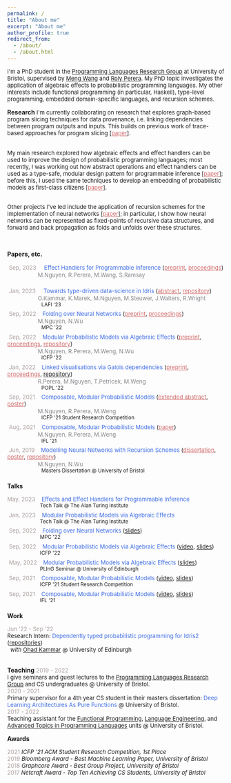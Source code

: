 ```yaml
---
permalink: /
title: "About me"
excerpt: "About me"
author_profile: true
redirect_from:
  - /about/
  - /about.html
---
```



<font size="2"> I'm a PhD student in the <a href="https://bristolpl.github.io/">Programming Languages Research Group</a> at University of Bristol, supervised by <a href="https://mengwangoxf.github.io/">Meng Wang</a> and <a href="https://www.turing.ac.uk/people/researchers/roly-perera">Roly Perera</a>. My PhD topic investigates the application of algebraic effects to probabilistic programming languages. My other interests include functional programming (in particular, Haskell), type-level programming, embedded domain-specific languages, and recursion schemes. </font>
<br>

**Research**
<font size="2"> I'm currently collaborating on research that explores graph-based program slicing techniques for data provenance, i.e. linking dependencies between program outputs and inputs. This builds on previous work of trace-based approaches for program slicing [<a style="color:#d16969" style="color:#ff3333" href="https://dl.acm.org/doi/pdf/10.1145/3498668">paper</a>].
<br><br>

My main research explored how algebraic effects and effect handlers can be used to improve the design of probabilistic programming languages; most recently, I was working out how abstract operations and effect handlers can be used as a type-safe, modular design pattern for programmable inference [<a style="color:#d16969" href="https://min-nguyen.github.io/files/papers/haskell23.pdf">paper</a>]; before this, I used the same techniques to develop an embedding of probabilistic models as first-class citizens [<a style="color:#d16969"  href="https://dl.acm.org/doi/pdf/10.1145/3547635">paper</a>]. <br><br>
<!-- This is implemented as an eDSL called <a href="https://github.com/min-nguyen/wasabaye">Wasabaye</a> in Haskell. <br> <br> -->

Other projects I've led include the application of recursion schemes for the implementation of neural networks [<a style="color:#d16969"  href="https://link.springer.com/chapter/10.1007/978-3-031-16912-0_5">paper</a>]; in particular, I show how neural networks can be represented as fixed-points of recursive data structures, and forward and back propagation as folds and unfolds over these structures.
<!-- This is implemented as an eDSL called <a href="https://github.com/min-nguyen/catana">Catana</a> in Haskell. -->
</font> <br>


**Papers, etc.**

 <font size="2px"><span style="color:#AA9E9D">Sep, 2023</span>     <span style="color:#3C6BE4"> Effect Handlers for Programmable Inference </span> (<a style="color:#d16969" href="https://arxiv.org/abs/2303.01328">preprint</a>, <a style="color:#d16969" href="https://min-nguyen.github.io/files/papers/haskell23.pdf">proceedings</a>) </font><br/>
 <span style="color:#85868B">                 <font size="2">M.Nguyen, R.Perera, M.Wang, S.Ramsay</font> </span><br/>
 <sup>                       </sup><br/>
 <font size="2px"><span style="color:#AA9E9D">Jan, 2023</span>     <span style="color:#3C6BE4"> Towards
type-driven data-science in Idris </span>  (<a style="color:#d16969" href="https://min-nguyen.github.io/files/papers/lafi23-abstract.pdf">abstract</a>, <a style="color:#d16969" href="https://github.com/idris-bayes">repository</a>) </font><br/>
 <span style="color:#85868B">                 <font size="2">O.Kammar, K.Marek, M.Nguyen, M.Steuwer, J.Walters, R.Wright </font> </span><br/>
 <sup>                       LAFI '23</sup><br/>
 <font size="2px"><span style="color:#AA9E9D">Sep, 2022</span>     <span style="color:#3C6BE4">Folding over Neural Networks</span> (<a style="color:#d16969"  href="https://arxiv.org/pdf/2207.01090.pdf">preprint</a>, <a style="color:#d16969" href="https://link.springer.com/chapter/10.1007/978-3-031-16912-0_5">proceedings</a>) </font><br/>
 <span style="color:#85868B">                 <font size="2">M.Nguyen, N.Wu </font> </span><br/>
 <sup>                       MPC '22</sup><br/>
 <font size="2px"><span style="color:#AA9E9D">Sep, 2022</span>     <span style="color:#3C6BE4">Modular Probabilistic Models via Algebraic Effects</span> (<a style="color:#d16969" href="https://arxiv.org/pdf/2203.04608.pdf">preprint</a>, <a style="color:#d16969"  href="https://dl.acm.org/doi/pdf/10.1145/3547635">proceedings</a>, <a style="color:#d16969" href="https://github.com/min-nguyen/prob-fx">repository</a>) </font><br/>
 <span style="color:#85868B">                 <font size="2">M.Nguyen, R.Perera, M.Weng, N.Wu </font> </span><br/>
 <sup>                       ICFP '22</sup><br/>
 <font size="2px"><span style="color:#AA9E9D">Jan, 2022</span>     <span style="color:#3C6BE4">Linked visualisations via Galois dependencies</span> (<a style="color:#d16969" href="https://arxiv.org/pdf/2109.00445.pdf">preprint</a>, <a style="color:#d16969" href="https://dl.acm.org/doi/pdf/10.1145/3498668">proceedings</a>, <a href="https://github.com/explorable-viz/fluid">repository</a>) </font><br/>
 <span style="color:#85868B">                 <font size="2">R.Perera, M.Nguyen, T.Petricek, M.Weng </font> </span><br/>
 <sup>                       POPL '22</sup><br/>
 <font size="2"><span style="color:#AA9E9D">Sep, 2021</span>     <span style="color:#3C6BE4">Composable, Modular Probabilistic Models</span> (<a style="color:#d16969" href="https://min-nguyen.github.io/files/papers/icfp21-abstract.pdf">extended abstract</a>, <a style="color:#d16969" href="https://min-nguyen.github.io/files/papers/icfp21-poster.pdf">poster</a>) </font><br/>
 <span style="color:#85868B">                 <font size="2">M.Nguyen, R.Perera, M.Weng </font> </span><br/>
 <sup>                       ICFP '21 Student Research Competition</sup><br/>
 <font size="2"><span style="color:#AA9E9D">Aug, 2021</span>     <span style="color:#3C6BE4">Composable, Modular Probabilistic Models</span> (<a style="color:#d16969" href="https://ifl21.cs.ru.nl/Program?action=download&upname=IFL21_Nguyen.pdf">paper</a>) </font><br/>
 <span style="color:#85868B">                 <font size="2">M.Nguyen, R.Perera, M.Weng </font> </span><br/>
 <sup>                       IFL '21</sup><br/>
 <font size="2"><span style="color:#AA9E9D">Jun, 2019</span>     <span style="color:#3C6BE4">Modelling Neural Networks with Recursion Schemes</span> (<a style="color:#d16969" href="https://min-nguyen.github.io/files/papers/modelling-nns-with-recursion-schemes.pdf">dissertation</a>, <a style="color:#d16969" href="https://min-nguyen.github.io/files/papers/masters-thesis-poster.pdf">poster</a>, <a style="color:#d16969"  href="https://github.com/min-nguyen/catana">repository</a>) </font><br/>
 <span style="color:#85868B">                 <font size="2">M.Nguyen, N.Wu </font> </span><br/>
 <sup>                       Masters Dissertation @ University of Bristol</sup>

**Talks**

<font size="2"><span style="color:#AA9E9D">May, 2023</span>     <span  style="color:#3C6BE4">Effects and Effect Handlers for Programmable Inference</span>  <br/></font>
 <sup>                      Tech Talk @ The Alan Turing Institute</sup><br/>
 <font size="2"><span style="color:#AA9E9D">Jan, 2023</span>     <span  style="color:#3C6BE4">Modular Probabilistic Models via Algebraic Effects</span>  <br/></font>
 <sup>                      Tech Talk @ The Alan Turing Institute</sup><br/>
 <font size="2"><span style="color:#AA9E9D">Sep, 2022</span>     <span  style="color:#3C6BE4">Folding over Neural Networks</span> (<a href="https://min-nguyen.github.io/files/talks/MPC-22.pdf">slides</a>) <br/></font>
 <sup>                      MPC '22</sup><br/>
 <font size="2"><span style="color:#AA9E9D">Sep, 2022</span>     <span  style="color:#3C6BE4">Modular Probabilistic Models via Algebraic Effects</span> (<a href="https://www.youtube.com/watch?v=xLgqx4DK49k">video</a>, <a href="https://min-nguyen.github.io/files/talks/ICFP-22.pdf">slides</a>) <br/></font>
 <sup>                      ICFP '22</sup><br/>
 <font size="2"><span style="color:#AA9E9D">May, 2022</span>     <span  style="color:#3C6BE4">Modular Probabilistic Models via Algebraic Effects</span> (<a href="https://min-nguyen.github.io/files/talks/PLInG-22.pdf">slides</a>) <br/></font>
 <sup>                      PLInG Seminar @ University of Edinburgh</sup><br/>
 <font size="2"><span style="color:#AA9E9D">Sep, 2021</span>     <span  style="color:#3C6BE4">Composable, Modular Probabilistic Models</span> (<a href="https://www.youtube.com/watch?v=_ODExz59p6E">video</a>, <a href="https://min-nguyen.github.io/files/slides/ICFP-21.pdf">slides</a>) <br/></font>
 <sup>                      ICFP '21 Student Research Competition</sup><br/>
 <font size="2"><span style="color:#AA9E9D">Sep, 2021</span>     <span  style="color:#3C6BE4">Composable, Modular Probabilistic Models</span> (<a href="https://youtu.be/hLxTULZXsUQ">video</a>, <a href="https://min-nguyen.github.io/files/talks/IFL-21.pdf">slides</a>) <br/></font>
 <sup>                      IFL '21</sup><br/>

**Work**

<font size="2"><span style="color:#AA9E9D">Jun '22 - Sep '22</span> <br>
Research Intern: <span style="color:#3C6BE4">Dependently typed probabilistic programming for Idris2</span> (<a href="https://github.com/idris-bayes">repositories</a>) <br>   <em> with </em> <a href="http://denotational.co.uk/">Ohad Kammar</a> @ University of Edinburgh <br/></font> <br>

**Teaching**
<font size="2">
<span style="color:#AA9E9D">2019 - 2022</span> <br>
I give seminars and guest lectures to the <a href="https://bristolpl.github.io/">Programming Languages Research Group</a> and CS undergraduates @ University of Bristol. <br>
<span style="color:#AA9E9D">2020 - 2021</span> <br>
Primary supervisor for a 4th year CS student in their masters dissertation: <span  style="color:#3C6BE4">Deep Learning Architectures As Pure Functions</span> @ University of Bristol. <br>
<span style="color:#AA9E9D">2017 - 2022</span> <br>
Teaching assistant for the <a href="https://www.bris.ac.uk/unit-programme-catalogue/UnitDetails.jsa?unitCode=COMS10016">Functional Programming</a>, <a href="https://www.bris.ac.uk/unit-programme-catalogue/UnitDetails.jsa;jsessionid=4895129B4D3B9CE9252E3430588DFD92?ayrCode=17%2F18&unitCode=COMS22201">Language Engineering</a>, and <a href="https://www.bristol.ac.uk/unit-programme-catalogue/UnitDetails.jsa;jsessionid=523DFF5AD0E44080C9EBAD20F58B9DAE?ayrCode=20%2F21&unitCode=COMSM0066">Advanced Topics in Programming Languages</a> units @ University of Bristol.
</font> <br>


<!-- **Other talks**

 <font size="2"><span style="color:#AA9E9D">Oct, 2021</span>     <span  style="color:#3C6BE4">Effects for Less - Alexis King</span> (<a href="https://min-nguyen.github.io/files/slides/effects-for-less">slides</a>, <a href="https://www.youtube.com/watch?v=0jI-AlWEwYI&t=1012s">original talk</a>) <br/></font>
 <sup>                      Guest Lecture: Advanced Topics in PL @ University of Bristol</sup><br/>
 <font size="2"><span style="color:#AA9E9D">Mar, 2021</span>     <span  style="color:#3C6BE4">Extensible Effects: An Alternative to Monad Transformers - Kiselyov, Oleg, et al.</span> (<a href="https://min-nguyen.github.io/files/slides/extensible-effects.pdf">slides</a>, <a href="https://legacy.cs.indiana.edu/~sabry/papers/exteff.pdf">original paper</a>) <br/></font>
 <sup>                      PL Seminar @ University of Bristol</sup><br/>
 <font size="2"><span style="color:#AA9E9D">Nov, 2020</span>     <span  style="color:#3C6BE4">First Class Type Families - Li-yao Xia</span> (<a href="https://github.com/min-nguyen/first-class-families/blob/main/FirstClassFamilies.hs">demo</a>, <a href="https://hackage.haskell.org/package/first-class-families">original library</a>) <br/></font>
 <sup>                      PL Seminar @ University of Bristol</sup><br/>
 <font size="2"><span style="color:#AA9E9D">Aug, 2020</span>     <span  style="color:#3C6BE4">A Theory of Changes for Higher-Order Languages - Cai, Yufei, et al.</span> (<a href="https://github.com/min-nguyen/first-class-families/blob/main/incremental-computation.pdf">slides</a>, <a href="https://inc-lc.github.io/resources/pldi14-ilc-author-final.pdf">original paper</a>) <br/></font>
<sup>                      PL Seminar @ University of Bristol</sup><br/> -->

**Awards**

<font size="2">
<span style="color:#AA9E9D">2021</span> <span><i>ICFP '21 ACM Student Research Competition, 1st Place</i></span><br>
<span style="color:#AA9E9D">2019</span> <span><i>Bloomberg Award - Best Machine Learning Paper, University of Bristol</i></span><br>
<span style="color:#AA9E9D">2018</span> <span><i>Graphcore Award - Best Group Project, University of Bristol</i></span><br>
<span style="color:#AA9E9D">2017</span> <span><i>Netcraft Award - Top Ten Achieving CS Students, University of Bristol</i></span>
</font><br/>



